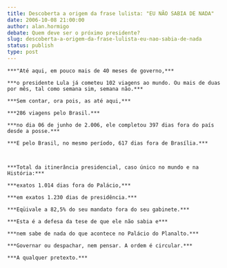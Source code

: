 ```yaml
---
title: Descoberta a origem da frase lulista: "EU NÃO SABIA DE NADA"
date: 2006-10-08 21:00:00
author: alan.hormigo
debate: Quem deve ser o próximo presidente?
slug: descoberta-a-origem-da-frase-lulista-eu-nao-sabia-de-nada
status: publish 
type: post
---
```



```
***"Até aqui, em pouco mais de 40 meses de governo,*** 
```

```
***o presidente Lula já cometeu 102 viagens ao mundo. Ou mais de duas por mês, tal como semana sim, semana não.*** 
```

```
***Sem contar, ora pois, as até aqui,*** 
```

```
***286 viagens pelo Brasil.*** 
```

```
***no dia 06 de junho de 2.006, ele completou 397 dias fora do país desde a posse.*** 
```

```
***E pelo Brasil, no mesmo período, 617 dias fora de Brasília.*** 
```

```


```


```
***Total da itinerância presidencial, caso único no mundo e na História:*** 
```


```
***exatos 1.014 dias fora do Palácio,*** 
```


```
***em exatos 1.230 dias de presidência.*** 
```


```
***Eqüivale a 82,5% do seu mandato fora do seu gabinete.*** 
```


```
***Esta é a defesa da tese de que ele não sabia e*** 
```


```
***nem sabe de nada do que acontece no Palácio do Planalto.*** 
```


```
***Governar ou despachar, nem pensar. A ordem é circular.*** 
```


```
***A qualquer pretexto.***
```


```



```

